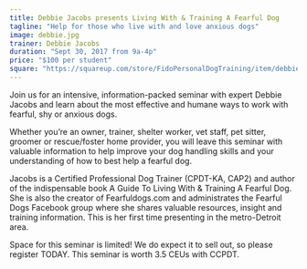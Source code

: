 ```yaml
---
title: Debbie Jacobs presents Living With & Training A Fearful Dog 
tagline: "Help for those who live with and love anxious dogs"
image: debbie.jpg
trainer: Debbie Jacobs
duration: "Sept 30, 2017 from 9a-4p"
price: "$100 per student"
square: "https://squareup.com/store/FidoPersonalDogTraining/item/debbie-jacob-seminar"
---
```


Join us for an intensive, information-packed seminar with expert Debbie Jacobs and learn about the most effective
and humane ways to work with fearful, shy or anxious dogs.

Whether you’re an owner, trainer, shelter worker, vet staff, pet sitter, groomer or rescue/foster home provider, you 
will leave this seminar with valuable information to help improve your dog handling skills and your understanding of 
how to best help a fearful dog.
 
Jacobs is a Certified Professional Dog Trainer (CPDT-KA, CAP2) and author of the indispensable book A Guide To Living
With & Training A Fearful Dog. She is also the creator of Fearfuldogs.com and administrates the Fearful Dogs Facebook group
where she shares valuable resources, insight and training information. This is her first time presenting in the metro-Detroit area.
 
Space for this seminar is limited! We do expect it to sell out, so please register TODAY. This seminar is worth 3.5 CEUs with CCPDT.
 

